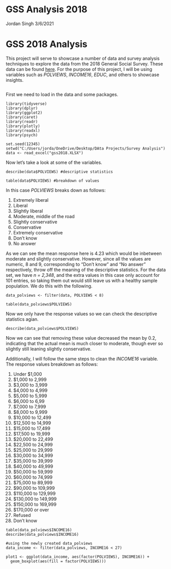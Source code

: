 GSS Analysis 2018
================
Jordan Singh
3/6/2021

# GSS 2018 Analysis

This project will serve to showcase a number of data and survey analysis
techniques to explore the data from the 2018 General Social Survey.
These data can be found
[here](https://www.thearda.com/Archive/Files/Downloads/GSS2018_DL2.asp).
For the purpose of this project, I will be using variables such as
*POLVIEWS*, *INCOME16*, *EDUC*, and others to showcase insights.

``` {r}
```

First we need to load in the data and some packages.

``` {r}
library(tidyverse)
library(dplyr)
library(ggplot2)
library(caret)
library(readr)
library(plotly)
library(readxl)
library(psych)

set.seed(12345)
setwd("C:/Users/jorda/OneDrive/Desktop/DAta Projects/Survey Analysis")
data <- read_excel("gss2018.XLSX")
```

Now let’s take a look at some of the variables.

``` {r}
describe(data$POLVIEWS) #descriptive statistics

table(data$POLVIEWS) #breakdown of values
```

In this case *POLVIEWS* breaks down as follows:

1)  Extremely liberal
2)  Liberal
3)  Slightly liberal
4)  Moderate, middle of the road
5)  Slightly conservative
6)  Conservative
7)  Extremely conservative
8)  Don’t know
9)  No answer

As we can see the mean response here is 4.23 which would be inbetween
moderate and slightly conservative. However, since all the values are
numeric, 8 and 9, corresponding to “Don’t know” and “No answer”
respectively, throw off the meaning of the descriptive statistics. For
the data set, we have *n = 2,348*, and the extra values in this case
only account for 101 entries, so taking them out would still leave us
with a healthy sample population. We do this with the following.

``` {r}
data_polviews <- filter(data, POLVIEWS < 8)

table(data_polviews$POLVIEWS)
```

Now we only have the response values so we can check the descriptive
statistics agian.

``` {r}
describe(data_polviews$POLVIEWS)
```

Now we can see that removing these value decreased the mean by 0.2,
indicating that the actual mean is much closer to moderate, though ever
so slightly still leaning slightly conservative.

Additionally, I will follow the same steps to clean the *INCOME16*
variable. The response values breakdown as follows:

1)  Under $1,000
2)  $1,000 to 2,999
3)  $3,000 to 3,999
4)  $4,000 to 4,999
5)  $5,000 to 5,999
6)  $6,000 to 6,99
7)  $7,000 to 7,999
8)  $8,000 to 9,999
9)  $10,000 to 12,499
10) $12,500 to 14,999
11) $15,000 to 17,499
12) $17,500 to 19,999
13) $20,000 to 22,499
14) $22,500 to 24,999
15) $25,000 to 29,999
16) $30,000 to 34,999  
17) $35,000 to 39,999  
18) $40,000 to 49,999  
19) $50,000 to 59,999  
20) $60,000 to 74,999  
21) $75,000 to 89,999  
22) $90,000 to 109,999  
23) $110,000 to 129,999
24) $130,000 to 149,999
25) $150,000 to 169,999
26) $170,000 or over  
27) Refused
28) Don’t know

<!-- end list -->

``` {r}
table(data_polviews$INCOME16)
describe(data_polviews$INCOME16)

#using the newly created data_polviews
data_income <- filter(data_polviews, INCOME16 < 27)

plot1 <- ggplot(data_income, aes(factor(POLVIEWS), INCOME16)) +
  geom_boxplot(aes(fill = factor(POLVIEWS)))
```
